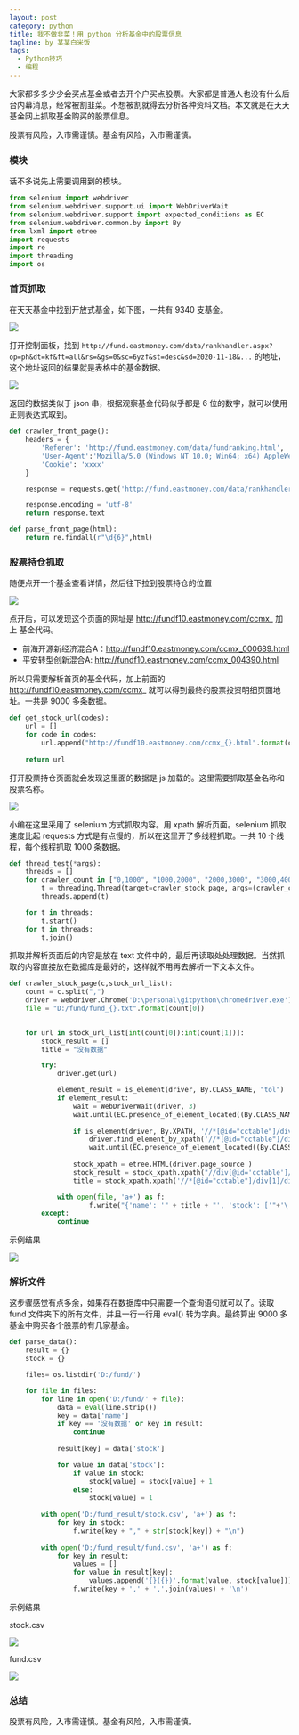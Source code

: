 ```yaml
---
layout: post
category: python
title: 我不做韭菜！用 python 分析基金中的股票信息
tagline: by 某某白米饭
tags: 
  - Python技巧
  - 编程
---
```


大家都多多少少会买点基金或者去开个户买点股票。大家都是普通人也没有什么后台内幕消息，经常被割韭菜。不想被割就得去分析各种资料文档。本文就是在天天基金网上抓取基金购买的股票信息。

股票有风险，入市需谨慎。基金有风险，入市需谨慎。

<!--more-->
### 模块

话不多说先上需要调用到的模块。

```python
from selenium import webdriver
from selenium.webdriver.support.ui import WebDriverWait
from selenium.webdriver.support import expected_conditions as EC
from selenium.webdriver.common.by import By
from lxml import etree
import requests
import re
import threading
import os
```

### 首页抓取

在天天基金中找到开放式基金，如下图，一共有 9340 支基金。

![](https://files.mdnice.com/user/15960/3eb707a3-0708-4942-bcfc-916c4a5d62cd.png)

打开控制面板，找到 `http://fund.eastmoney.com/data/rankhandler.aspx?op=ph&dt=kf&ft=all&rs=&gs=0&sc=6yzf&st=desc&sd=2020-11-18&...` 的地址，这个地址返回的结果就是表格中的基金数据。

![](https://files.mdnice.com/user/15960/cf3581c9-b9e5-43f9-993c-c72131012d8e.png)


返回的数据类似于 json 串，根据观察基金代码似乎都是 6 位的数字，就可以使用正则表达式取到。

```python
def crawler_front_page():
    headers = {
        'Referer': 'http://fund.eastmoney.com/data/fundranking.html',
        'User-Agent':'Mozilla/5.0 (Windows NT 10.0; Win64; x64) AppleWebKit/537.36 (KHTML, like Gecko) Chrome/96.0.4664.45 Safari/537.36',
        'Cookie': 'xxxx'
    }

    response = requests.get('http://fund.eastmoney.com/data/rankhandler.aspx?op=ph&dt=kf&ft=all&rs=&gs=0&sc=6yzf&st=desc&sd=2020-11-18&ed=2021-11-18&qdii=&tabSubtype=,,,,,&pi=1&pn=10000&dx=1&v=0.6791917206798068', headers=headers)

    response.encoding = 'utf-8'
    return response.text

def parse_front_page(html):
    return re.findall(r"\d{6}",html)
```
### 股票持仓抓取

随便点开一个基金查看详情，然后往下拉到股票持仓的位置

![](https://files.mdnice.com/user/15960/fb48c46d-0156-4fc9-a1c7-38aa4256f5f1.png)


点开后，可以发现这个页面的网址是 http://fundf10.eastmoney.com/ccmx_ 加上 基金代码。
* 前海开源新经济混合A：http://fundf10.eastmoney.com/ccmx_000689.html
* 平安转型创新混合A: http://fundf10.eastmoney.com/ccmx_004390.html

所以只需要解析首页的基金代码，加上前面的 http://fundf10.eastmoney.com/ccmx_ 就可以得到最终的股票投资明细页面地址。一共是 9000 多条数据。

```python
def get_stock_url(codes):
    url = []
    for code in codes:
        url.append("http://fundf10.eastmoney.com/ccmx_{}.html".format(code))
        
    return url
```

打开股票持仓页面就会发现这里面的数据是 js 加载的。这里需要抓取基金名称和股票名称。

![](https://files.mdnice.com/user/15960/7035c5ee-d597-4ea0-8850-8e55a5354d4e.png)


小编在这里采用了 selenium 方式抓取内容。用 xpath 解析页面。selenium 抓取速度比起 requests 方式是有点慢的，所以在这里开了多线程抓取。一共 10 个线程，每个线程抓取 1000 条数据。

```python
def thread_test(*args):
    threads = []
    for crawler_count in ["0,1000", "1000,2000", "2000,3000", "3000,4000", "4000,5000", "5000,6000", "6000,7000", "7000,8000", "8000,9000", "9000,10000"]:
        t = threading.Thread(target=crawler_stock_page, args=(crawler_count, args[0]))   
        threads.append(t)

    for t in threads:
        t.start()      
    for t in threads:
        t.join() 
```

抓取并解析页面后的内容是放在 text 文件中的，最后再读取处处理数据。当然抓取的内容直接放在数据库是最好的，这样就不用再去解析一下文本文件。

```python
def crawler_stock_page(c,stock_url_list):
    count = c.split(",") 
    driver = webdriver.Chrome('D:\personal\gitpython\chromedriver.exe')
    file = "D:/fund/fund_{}.txt".format(count[0])

    
    for url in stock_url_list[int(count[0]):int(count[1])]:
        stock_result = []
        title = "没有数据"

        try:
            driver.get(url)

            element_result = is_element(driver, By.CLASS_NAME, "tol")
            if element_result:
                wait = WebDriverWait(driver, 3)
                wait.until(EC.presence_of_element_located((By.CLASS_NAME, 'tol')))
                
                if is_element(driver, By.XPATH, '//*[@id="cctable"]/div[1]/div/div[3]/font/a'):
                    driver.find_element_by_xpath('//*[@id="cctable"]/div[1]/div/div[3]/font/a').click()
                    wait.until(EC.presence_of_element_located((By.CLASS_NAME, 'tol')))
            
                stock_xpath = etree.HTML(driver.page_source )
                stock_result = stock_xpath.xpath("//div[@id='cctable']//div[@class='box'][1]//td[3]//text()")
                title = stock_xpath.xpath('//*[@id="cctable"]/div[1]/div/h4/label[1]/a')[0].text

            with open(file, 'a+') as f:
                    f.write("{'name': '" + title + "', 'stock': ['"+'\',\''.join(stock_result) + "']}\n")    
        except:
            continue
```

示例结果

![](https://files.mdnice.com/user/15960/a92ae029-0fb0-4b00-a95e-80bfebb80421.png)

### 解析文件

这步骤感觉有点多余，如果存在数据库中只需要一个查询语句就可以了。读取 fund 文件夹下的所有文件，并且一行一行用 eval() 转为字典。最终算出 9000 多基金中购买各个股票的有几家基金。

```python
def parse_data():
    result = {}
    stock = {}

    files= os.listdir('D:/fund/')

    for file in files:
        for line in open('D:/fund/' + file):
            data = eval(line.strip())
            key = data['name']
            if key == '没有数据' or key in result:
                continue
                
            result[key] = data['stock']

            for value in data['stock']:
                if value in stock:
                    stock[value] = stock[value] + 1
                else:
                    stock[value] = 1
        
        with open('D:/fund_result/stock.csv', 'a+') as f:
            for key in stock:
                f.write(key + "," + str(stock[key]) + "\n") 
        
        with open('D:/fund_result/fund.csv', 'a+') as f:   
            for key in result:
                values = []
                for value in result[key]:
                    values.append('{}({})'.format(value, stock[value]))
                f.write(key + ',' + ','.join(values) + '\n')
```

示例结果

stock.csv

![](https://files.mdnice.com/user/15960/3ea45652-9414-4237-bee8-ed0baa59d184.png)


fund.csv

![](https://files.mdnice.com/user/15960/c3fc0c4f-ec75-4d18-9de0-acad17c8aaaf.png)

### 总结

股票有风险，入市需谨慎。基金有风险，入市需谨慎。
